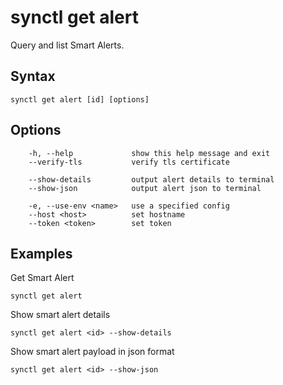 
# synctl get alert

Query and list Smart Alerts. 

## Syntax
```
synctl get alert [id] [options]
```

## Options
```
    -h, --help             show this help message and exit
    --verify-tls           verify tls certificate
    
    --show-details         output alert details to terminal
    --show-json            output alert json to terminal

    -e, --use-env <name>   use a specified config
    --host <host>          set hostname
    --token <token>        set token
```

## Examples
Get Smart Alert
```
synctl get alert
```

Show smart alert details
```
synctl get alert <id> --show-details
```

Show smart alert payload in json format
```
synctl get alert <id> --show-json
```
